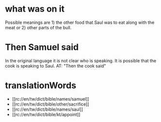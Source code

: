 # what was on it

Possible meanings are 1) the other food that Saul was to eat along with the meat or 2) other parts of the bull.

# Then Samuel said

In the original language it is not clear who is speaking. It is possible that the cook is speaking to Saul. AT: "Then the cook said"

# translationWords

* [[rc://en/tw/dict/bible/names/samuel]]
* [[rc://en/tw/dict/bible/other/sacrifice]]
* [[rc://en/tw/dict/bible/names/saul]]
* [[rc://en/tw/dict/bible/kt/appoint]]